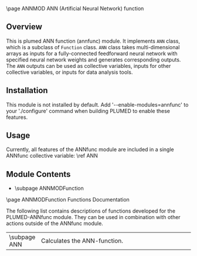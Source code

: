 \page ANNMOD ANN (Artificial Neural Network) function

<!-- 
description: ANN (Artificial Neural Network) function
authors: Wei Chen and Andrew Ferguson 
reference:  
-->

## Overview 

This is plumed ANN function (annfunc) module.  It implements `ANN` class, which is a subclass of `Function` class.  `ANN` class takes multi-dimensional arrays as inputs for a fully-connected feedforward neural network with specified neural network weights and generates corresponding outputs.  The `ANN` outputs can be used as collective variables, inputs for other collective variables, or inputs for data analysis tools.  

## Installation

This module is not installed by default. Add '\-\-enable-modules=annfunc' to your './configure' command when building PLUMED to enable these features.

## Usage

Currently, all features of the ANNfunc module are included in a single ANNfunc collective variable: \ref ANN

## Module Contents
- \subpage ANNMODFunction

\page ANNMODFunction Functions Documentation

The following list contains descriptions of functions developed for the PLUMED-ANNfunc module. They can be used in combination with other actions outside of the ANNfunc module.

<table align=center frame=void width=95%% cellpadding=5%%>
<tr> <td width=5%> \subpage ANN </td> <td>Calculates the ANN-function.</td> </tr>
</table>
